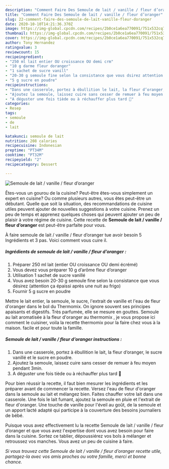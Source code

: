 ```yaml
---
description: "Comment Faire Des Semoule de lait / vanille / fleur d’oranger"
title: "Comment Faire Des Semoule de lait / vanille / fleur d’oranger"
slug: 22-comment-faire-des-semoule-de-lait-vanille-fleur-doranger
date: 2020-10-10T14:21:36.370Z
image: https://img-global.cpcdn.com/recipes/2b0ce1a6ea770091/751x532cq70/semoule-de-lait-vanille-fleur-doranger-photo-principale-de-la-recette.jpg
thumbnail: https://img-global.cpcdn.com/recipes/2b0ce1a6ea770091/751x532cq70/semoule-de-lait-vanille-fleur-doranger-photo-principale-de-la-recette.jpg
cover: https://img-global.cpcdn.com/recipes/2b0ce1a6ea770091/751x532cq70/semoule-de-lait-vanille-fleur-doranger-photo-principale-de-la-recette.jpg
author: Tony Hernandez
ratingvalue: 3
reviewcount: 15
recipeingredient:
- "250 ml lait entier OU croissance OU demi crm"
- "10 g darme fleur doranger"
- "1 sachet de sucre vanill"
- "20-30 g semoule fine selon la consistance que vous dsirez attention a paissi aprs une nuit au frigo"
- "5 g sucre en poudre"
recipeinstructions:
- "Dans une casserole, portez à ébullition le lait, la fleur d’oranger, le sucre vanillé et le sucre en poudre."
- "Ajoutez la semoule, laissez cuire sans cesser de remuer à feu moyen pendant 3min."
- "A déguster une fois tiède ou à réchauffer plus tard 🤤"
categories:
- Resep
tags:
- semoule
- de
- lait

katakunci: semoule de lait 
nutrition: 208 calories
recipecuisine: Indonesian
preptime: "PT34M"
cooktime: "PT32M"
recipeyield: "2"
recipecategory: Dessert

---
```



![Semoule de lait / vanille / fleur d’oranger](https://img-global.cpcdn.com/recipes/2b0ce1a6ea770091/751x532cq70/semoule-de-lait-vanille-fleur-doranger-photo-principale-de-la-recette.jpg)

Êtes-vous un gourou de la cuisine? Peut-être êtes-vous simplement un expert en cuisine? Ou comme plusieurs autres, vous êtes peut-être un débutant. Quelle que soit la situation, des recommandations de cuisine utiles peuvent ajouter de nouvelles suggestions à votre cuisine. Prenez un peu de temps et apprenez quelques choses qui peuvent ajouter un peu de plaisir à votre régime de cuisine. Cette recette de <strong> Semoule de lait / vanille / fleur d’oranger </strong> est peut-être parfaite pour vous.

<!--inarticleads1-->

À faire semoule de lait / vanille / fleur d’oranger tue avoir besoin 5 Ingrédients et 3 pas. Voici comment vous cuire il.

##### Ingrédients de semoule de lait / vanille / fleur d’oranger :

1. Préparer 250 ml lait (entier OU croissance OU demi écrémé)
1. Vous devez vous préparer 10 g d’arôme fleur d’oranger
1. Utilisation 1 sachet de sucre vanillé
1. Vous avez besoin 20-30 g semoule fine selon la consistance que vous désirez (attention ça épaissi après une nuit au frigo)
1. Fournir 5 g sucre en poudre


Mettre le lait entier, la semoule, le sucre, l&#39;extrait de vanille et l&#39;eau de fleur d&#39;oranger dans le bol du Thermomix. On ignore souvent ses principes apaisants et digestifs. Très parfumée, elle se mesure en gouttes. Semoule au lait aromatisée à la fleur d&#39;oranger au thermomix , je vous propose ici comment le cuisiner, voila la recette thermomix pour la faire chez vous à la maison. facile et pour toute la famille. 

<!--inarticleads2-->

##### Semoule de lait / vanille / fleur d’oranger instructions :

1. Dans une casserole, portez à ébullition le lait, la fleur d’oranger, le sucre vanillé et le sucre en poudre.
1. Ajoutez la semoule, laissez cuire sans cesser de remuer à feu moyen pendant 3min.
1. A déguster une fois tiède ou à réchauffer plus tard 🤤


Pour bien réussir la recette, il faut bien mesurer les ingrédients et les préparer avant de commencer la recette. Versez l&#39;eau de fleur d&#39;oranger dans la semoule au lait et mélangez bien. Faites chauffer votre lait dans une casserole. Une fois le lait fumant, ajoutez la semoule en pluie et l&#39;extrait de fleur d&#39;oranger. Une touche de vanille pour l&#39;éveil au goût, de la semoule et un apport lacté adapté qui participe à la couverture des besoins journaliers de bébé. 

<!--inarticleads1-->

<p>
Puisque vous avez effectivement lu la recette Semoule de lait / vanille / fleur d’oranger et que vous avez l'expertise dont vous avez besoin pour faire dans la cuisine. Sortez ce tablier, dépoussiérez vos bols à mélanger et retroussez vos manches. Vous avez un peu de cuisine à faire.
</p>

<p>
<i>Si vous trouvez cette Semoule de lait / vanille / fleur d’oranger recette utile, partagez-la avec vos amis proches ou votre famille, merci et bonne chance.</i>
</p>
